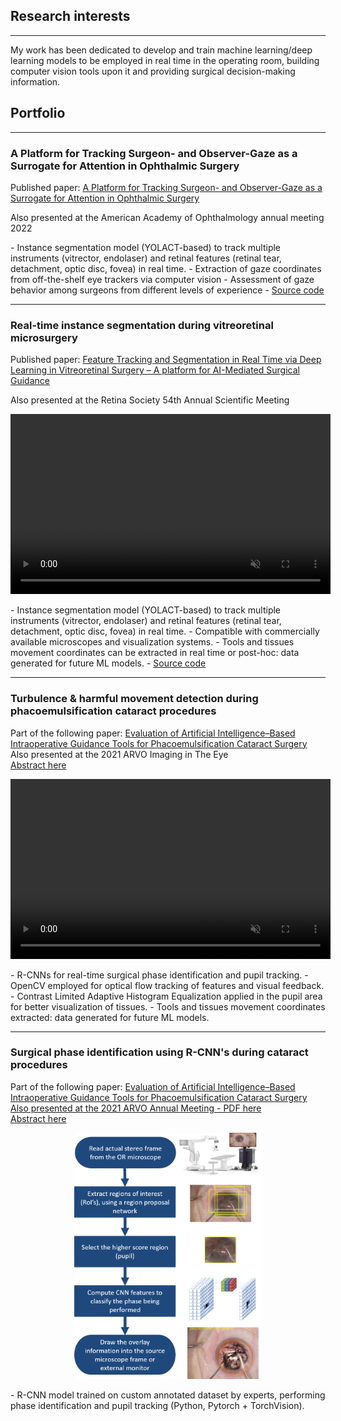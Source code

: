 ## Research interests
---
My work has been dedicated to develop and train machine learning/deep learning models to be employed in real time in the operating room, building computer vision tools upon it and providing surgical decision-making information.


## Portfolio
---
### A Platform for Tracking Surgeon⁠- and Observer⁠-Gaze as a Surrogate for Attention in Ophthalmic Surgery
Published paper: 
<a href="https://doi.org/10.1016/j.xops.2022.100246">A Platform for Tracking Surgeon⁠- and Observer⁠-Gaze as a Surrogate for Attention in Ophthalmic Surgery</a>

Also presented at the American Academy of Ophthalmology annual meeting 2022 
<p>
</p>
- Instance segmentation model (YOLACT-based) to track multiple instruments (vitrector, endolaser) and retinal features (retinal tear, detachment, optic disc, fovea) in real time.
- Extraction of gaze coordinates from off-the-shelf eye trackers via computer vision
- Assessment of gaze behavior among surgeons from different levels of experience
- <a href="https://github.com/rgnespolo/Gaze-Tracking-Platform-for-Surgical-Behavior-Analysis">Source code</a>
<hr>


### Real-time instance segmentation during vitreoretinal microsurgery
Published paper: 
<a href="https://doi.org/10.1016/j.oret.2022.10.002">Feature Tracking and Segmentation in Real Time via Deep Learning in Vitreoretinal Surgery – A platform for AI-Mediated Surgical Guidance</a>

Also presented at the Retina Society 54th Annual Scientific Meeting
<p>
<video width="512" height="288" autoplay muted loop src="videos/RETINA_SOC.mp4" type="video/mp4"/>
</p>
- Instance segmentation model (YOLACT-based) to track multiple instruments (vitrector, endolaser) and retinal features (retinal tear, detachment, optic disc, fovea) in real time.
- Compatible with commercially available microscopes and visualization systems.
- Tools and tissues movement coordinates can be extracted in real time or post-hoc: data generated for future ML models.
- <a href="https://github.com/rgnespolo/YOLACT_Retina_Public">Source code</a>
<hr>

### Turbulence & harmful movement detection during phacoemulsification cataract procedures
Part of the following paper: 
<a href="https://doi.org/10.1001/jamaophthalmol.2021.5742">Evaluation of Artificial Intelligence–Based Intraoperative Guidance Tools for Phacoemulsification Cataract Surgery</a>
Also presented at the 2021 ARVO Imaging in The Eye
<br>
<a href="https://iovs.arvojournals.org/article.aspx?articleid=2776698">Abstract here</a>
<br>
<p>
<video width="512" height="288" autoplay muted loop src="videos/phaco_ppt.mp4" type="video/mp4"/>
</p>
- R-CNNs for real-time surgical phase identification and pupil tracking.
- OpenCV employed for optical flow tracking of features and visual feedback.
- Contrast Limited Adaptive Histogram Equalization applied in the pupil area for better visualization of tissues.
- Tools and tissues movement coordinates extracted: data generated for future ML models.
<hr>


### Surgical phase identification using R-CNN's during cataract procedures
Part of the following paper: 
<a href="https://doi.org/10.1001/jamaophthalmol.2021.5742">Evaluation of Artificial Intelligence–Based Intraoperative Guidance Tools for Phacoemulsification Cataract Surgery</a>
[Also presented at the 2021 ARVO Annual Meeting - PDF here](/pdf/Nespolo_ARVO_POSTER.pdf)
<br>
<a href="https://iovs.arvojournals.org/article.aspx?articleid=2774153">Abstract here</a>
<br>
<p align="center">
<img src="images/rcnn.png?raw=true" width="300px"/>
</p>
- R-CNN model trained on custom annotated dataset by experts, performing phase identification and pupil tracking (Python, Pytorch + TorchVision).
<br>

